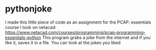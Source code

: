 # pythonjoke
I made this little piece of code as an assignment for the PCAP: essentials course I took on netacad: https://www.netacad.com/courses/programming/pcap-programming-essentials-python
This program grabs a joke from the internet and if you like it, saves it in a file. You can look at the jokes you liked
